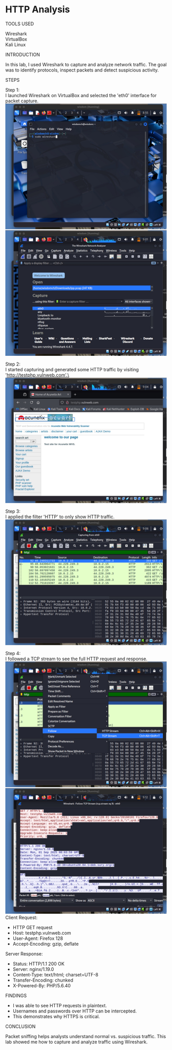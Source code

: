 # HTTP Analysis

TOOLS USED

Wireshark\
VirtualBox\
Kali Linux

INTRODUCTION

In this lab, I used Wireshark to capture and analyze network traffic. The goal was to identify protocols, inspect packets and detect suspicious activity.

STEPS

Step 1:\
I launched Wireshark on VirtualBox and selected the 'eth0' interface for packet capture.\
![image](image1.jpg)\
![image3](image3.jpg)

Step 2:\
I started capturing and generated some HTTP traffic by visiting 'http://testphp.vulnweb.com'.\
![image2](image2.jpg)

Step 3:\
I applied the filter 'HTTP' to only show HTTP traffic.\
![image4](image4.jpg)

Step 4:\
I followed a TCP stream to see the full HTTP request and response.
![image6](image6.jpg)\
![image7](image7.jpg)\
Client Request:
- HTTP GET request
- Host: testphp.vulnweb.com
- User-Agent: Firefox 128
- Accept-Encoding: gzip, deflate

Server Response:
- Status: HTTP/1.1 200 OK
- Server: nginx/1.19.0
- Content-Type: text/html; charset=UTF-8
- Transfer-Encoding: chunked
- X-Powered-By: PHP/5.6.40

FINDINGS

- I was able to see HTTP requests in plaintext.  
- Usernames and passwords over HTTP can be intercepted.  
- This demonstrates why HTTPS is critical.

CONCLUSION

Packet sniffing helps analysts understand normal vs. suspicious traffic. This lab showed me how to capture and analyze traffic using Wireshark.
